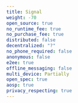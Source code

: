 ```yaml
---
title: Signal
weight: -70
open_source: true
no_runtime_fee: true
no_purchase_fee: true
distributed: false
decentralized: "?"
no_phone_required: false
anonymous: false
e2ee: true
offline_messaging: false
multi_device: Partially
open_spec: true
aosp: true
privacy_respecting: true
---
```


